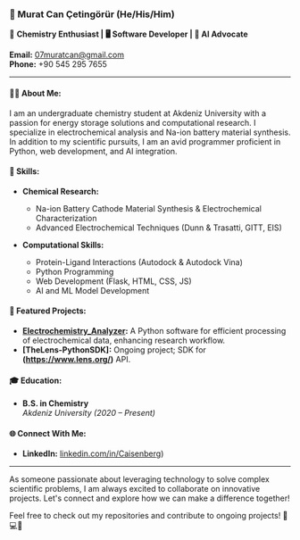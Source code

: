 ### 🚀 Murat Can Çetingörür (He/His/Him)

🧪 **Chemistry Enthusiast | 🖥️ Software Developer | 🤖 AI Advocate**

**Email:** 07muratcan@gmail.com  
**Phone:** +90 545 295 7655  

---

#### 👨‍🔬 About Me:
I am an undergraduate chemistry student at Akdeniz University with a passion for energy storage solutions and computational research. I specialize in electrochemical analysis and Na-ion battery material synthesis. In addition to my scientific pursuits, I am an avid programmer proficient in Python, web development, and AI integration.

#### 🔧 Skills:
- **Chemical Research:**
  - Na-ion Battery Cathode Material Synthesis & Electrochemical Characterization
  - Advanced Electrochemical Techniques (Dunn & Trasatti, GITT, EIS)

- **Computational Skills:**
  - Protein-Ligand Interactions (Autodock & Autodock Vina)
  - Python Programming
  - Web Development (Flask, HTML, CSS, JS)
  - AI and ML Model Development

#### 🌟 Featured Projects:
- **[Electrochemistry_Analyzer](https://github.com/username/battery-analysis-tool):** A Python software for efficient processing of electrochemical data, enhancing research workflow.
- **[TheLens-PythonSDK]:** Ongoing project; SDK for **(https://www.lens.org/)** API.

#### 🎓 Education:
- **B.S. in Chemistry**  
  *Akdeniz University (2020 – Present)*

#### 🌐 Connect With Me:
- **LinkedIn:** [linkedin.com/in/Caisenberg](https://www.linkedin.com/in/Caisenberg/))

---

As someone passionate about leveraging technology to solve complex scientific problems, I am always excited to collaborate on innovative projects. Let's connect and explore how we can make a difference together!

Feel free to check out my repositories and contribute to ongoing projects! 🔬💻🚀

